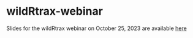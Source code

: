 # wildRtrax-webinar
Slides for the wildRtrax webinar on October 25, 2023 are available [here](https://abbiodiversity.github.io/wildRtrax-webinar/Slides#1)
